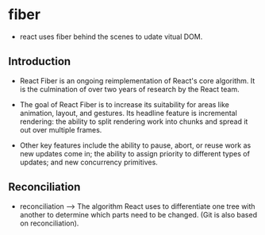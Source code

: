 # fiber
- react uses fiber behind the scenes to udate vitual DOM.

## Introduction 
- React Fiber is an ongoing reimplementation of React's core algorithm. It is the culmination of over two years of research by the React team.

- The goal of React Fiber is to increase its suitability for areas like animation, layout, and gestures. Its headline feature is incremental rendering: the ability to split rendering work into chunks and spread it out over multiple frames.

- Other key features include the ability to pause, abort, or reuse work as new updates come in; the ability to assign priority to different types of updates; and new concurrency primitives.

## Reconciliation
- reconciliation  --> 
The algorithm React uses to differentiate one tree with another to determine which parts need to be changed.
(Git is also based on reconciliation).